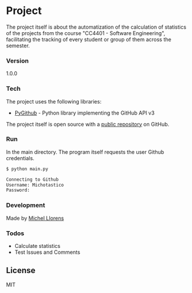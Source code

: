 # Project

The project itself is about the automatization of the calculation of statistics of the projects from the course "CC4401 - Software Engineering", facilitating the tracking of every student or group of them across the semester.

### Version
1.0.0

### Tech

The project uses the following libraries:

* [PyGithub] - Python library implementing the GitHub API v3

The project itself is open source with a [public repository][tracker] on GitHub.

### Run

In the main directory. The program itself requests the user Github credentials.

```sh
$ python main.py
```

```sh
Connecting to Github
Username: Michotastico
Password: 
```
### Development

Made by [Michel Llorens](https://github.com/Michotastico)

### Todos

 - Calculate statistics
 - Test Issues and Comments

License
----

MIT

[tracker]: <https://github.com/Michotastico/GithubTracker>
[PyGithub]: <https://github.com/PyGithub/PyGithub>

